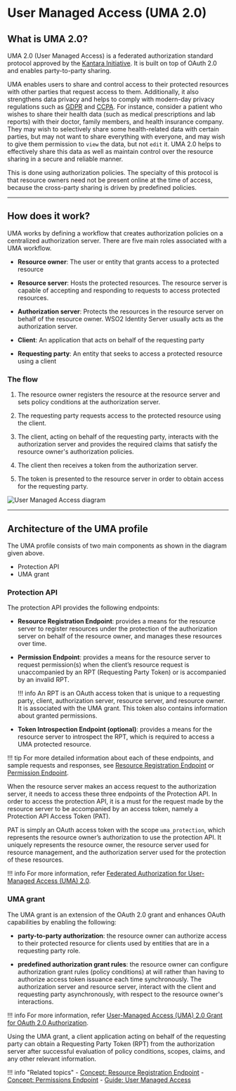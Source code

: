 # User Managed Access (UMA 2.0)

## What is UMA 2.0?

UMA 2.0 (User Managed Access) is a federated authorization standard protocol approved by the [Kantara Initiative](https://kantarainitiative.org/). It is built on top of OAuth 2.0 and enables party-to-party sharing. 

UMA enables users to share and control access to their protected resources with other parties that request access to them. Additionally, it also strengthens data privacy and helps to comply with modern-day privacy regulations such as [GDPR]({{base_path}}/compliance/gdpr) and [CCPA]({{base_path}}/compliance/ccpa). For instance, consider a patient who wishes to share their health data (such as medical prescriptions and lab reports) with their doctor, family members, and health insurance company. They may wish to selectively share some health-related data with certain parties, but may not want to share everything with everyone, and may wish to give them permission to `view` the data, but not `edit` it. UMA 2.0 helps to effectively share this data as well as maintain control over the resource sharing in a secure and reliable manner. 

This is done using authorization policies. The specialty of this protocol is that resource owners need not be present online at the time of access, because the cross-party sharing is driven by predefined policies.

-----

## How does it work?

UMA works by defining a workflow that creates authorization policies on a centralized authorization server. There are five main roles associated with a UMA workflow. 

- **Resource owner**: The user or entity that grants access to a protected resource 

- **Resource server**: Hosts the protected resources. The resource server is capable of accepting and responding to requests to access protected resources.

- **Authorization server**: Protects the resources in the resource server on behalf of the resource owner. WSO2 Identity Server usually acts as the authorization server.

- **Client**: An application that acts on behalf of the requesting party

- **Requesting party**: An entity that seeks to access a protected resource using a client

### The flow

1. The resource owner registers the resource at the resource server and sets policy conditions at the authorization server. 

2. The requesting party requests access to the protected resource using the client. 

2. The client, acting on behalf of the requesting party, interacts with the authorization server and provides the required claims that satisfy the resource owner's authorization policies.  

3. The client then receives a token from the authorization server. 

4. The token is presented to the resource server in order to obtain access for the requesting party. 

![User Managed Access diagram]({{base_path}}/assets/img/concepts/user-managed-access-diagram.png) 

---

## Architecture of the UMA profile

The UMA profile consists of two main components as shown in the diagram given above. 

- Protection API
- UMA grant

### Protection API

The protection API provides the following endpoints:

- **Resource Registration Endpoint**: provides a means for the resource server to register resources under the protection of the authorization server on behalf of the resource owner, and manages these resources over time.

- **Permission Endpoint**: provides a means for the resource server to request permission(s) when the client’s resource request is unaccompanied by an RPT (Requesting Party Token) or is accompanied by an invalid RPT. 
    
    !!! info
        An RPT is an OAuth access token that is unique to a requesting party, client, authorization server, resource server, and resource owner. It is associated with the UMA grant. This token also contains information about granted permissions.

- **Token Introspection Endpoint (optional)**: provides a means for the resource server to introspect the RPT, which is required to access a UMA protected resource.

!!! tip
    For more detailed information about each of these endpoints, and sample requests and responses, see [Resource Registration Endpoint]({{base_path}}/uma-resource-registration) or [Permission Endpoint]({{base_path}}/uma-permission-endpoint).

When the resource server makes an access request to the authorization server, it needs to access these three endpoints of the Protection API. In order to access the protection API, it is a must for the request made by the resource server to be accompanied by an access token, namely a Protection API Access Token (PAT). 

PAT is simply an OAuth access token with the scope  `uma_protection`, which represents the resource owner’s authorization to use the protection API. It uniquely represents the resource owner, the resource server used for resource management, and the authorization server used for the protection of these resources.

!!! info
    For more information, refer [Federated Authorization for User-Managed Access (UMA) 2.0](https://docs.kantarainitiative.org/uma/wg/rec-oauth-uma-federated-authz-2.0.html).
    
### UMA grant

The UMA grant is an extension of the OAuth 2.0 grant and enhances OAuth capabilities by enabling the following: 

- **party-to-party authorization**: the resource owner can authorize access to their protected resource for clients used by entities that are in a requesting party role.

- **predefined authorization grant rules**: the resource owner can configure authorization grant rules (policy conditions) at will rather than having to authorize access token issuance each time synchronously. The authorization server and resource server, interact with the client and requesting party asynchronously, with respect to the resource owner's interactions. 

!!! info
    For more information, refer [User-Managed Access (UMA) 2.0 Grant for OAuth 2.0 Authorization](https://docs.kantarainitiative.org/uma/wg/rec-oauth-uma-grant-2.0.html).
    
Using the UMA grant, a client application acting on behalf of the requesting party can obtain a Requesting Party Token (RPT) from the authorization server after successful evaluation of policy conditions, scopes, claims, and any other relevant information.
     
!!! info "Related topics"
    - [Concept: Resource Registration Endpoint]({{base_path}}/uma-resource-registration)
    - [Concept: Permissions Endpoint]({{base_path}}/uma-permission-endpoint)
    - [Guide: User Managed Access]({{base_path}}/guides/access-delegation/uma)
    <!--- - [Demo: User Managed Access](TODO:link-to-demo)-->
